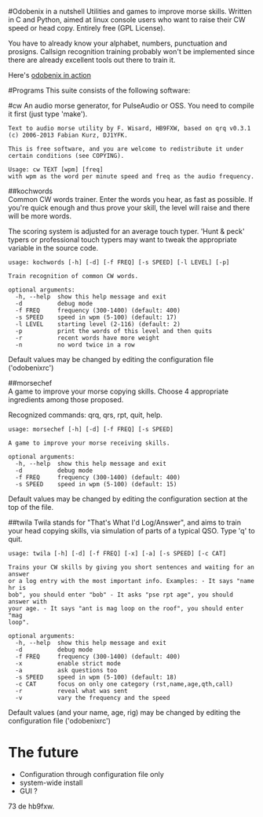#Odobenix in a nutshell
Utilities and games to improve morse skills. Written in C and Python, aimed at linux console users who want to raise their CW speed or head copy. Entirely free (GPL License).

You have to already know your alphabet, numbers, punctuation and prosigns. Callsign recognition training probably won't be implemented since there are already excellent tools out there to train it.

Here's [odobenix in action](https://youtu.be/0gcP9oYyubA)

#Programs
This suite consists of the following software:

#cw
An audio morse generator, for PulseAudio or OSS. You need to compile it first (just type 'make').  

    Text to audio morse utility by F. Wisard, HB9FXW, based on qrq v0.3.1  (c) 2006-2013 Fabian Kurz, DJ1YFK.

    This is free software, and you are welcome to redistribute it under certain conditions (see COPYING).

    Usage: cw TEXT [wpm] [freq]
    with wpm as the word per minute speed and freq as the audio frequency.

##kochwords  
Common CW words trainer. Enter the words you hear, as fast as possible. If you're quick enough and thus prove your skill, the level will raise and there will be more words. 

The scoring system is adjusted for an average touch typer. 'Hunt & peck' typers or professional touch typers may want to tweak the appropriate variable in the source code.


    usage: kochwords [-h] [-d] [-f FREQ] [-s SPEED] [-l LEVEL] [-p]

    Train recognition of common CW words.

    optional arguments:
      -h, --help  show this help message and exit
      -d          debug mode
      -f FREQ     frequency (300-1400) (default: 400)
      -s SPEED    speed in wpm (5-100) (default: 17)
      -l LEVEL    starting level (2-116) (default: 2)
      -p          print the words of this level and then quits
      -r          recent words have more weight
      -n          no word twice in a row

Default values may be changed by editing the configuration file ('odobenixrc')

##morsechef   
A game to improve your morse copying skills. Choose 4 appropriate ingredients among those proposed.

Recognized commands: qrq, qrs, rpt, quit, help.


    usage: morsechef [-h] [-d] [-f FREQ] [-s SPEED]

    A game to improve your morse receiving skills.

    optional arguments:
      -h, --help  show this help message and exit
      -d          debug mode
      -f FREQ     frequency (300-1400) (default: 400)
      -s SPEED    speed in wpm (5-100) (default: 15)

Default values may be changed by editing the configuration section at the top of the file.

##twila
Twila stands for "That's What I'd Log/Answer", and aims to train your head copying skills, via simulation of parts of a typical QSO. Type 'q' to quit.

    usage: twila [-h] [-d] [-f FREQ] [-x] [-a] [-s SPEED] [-c CAT]

    Trains your CW skills by giving you short sentences and waiting for an answer
    or a log entry with the most important info. Examples: - It says "name hr is
    bob", you should enter "bob" - It asks "pse rpt age", you should answer with
    your age. - It says "ant is mag loop on the roof", you should enter "mag
    loop".

    optional arguments:
      -h, --help  show this help message and exit
      -d          debug mode
      -f FREQ     frequency (300-1400) (default: 400)
      -x          enable strict mode
      -a          ask questions too
      -s SPEED    speed in wpm (5-100) (default: 18)
      -c CAT      focus on only one category (rst,name,age,qth,call)
      -r          reveal what was sent
      -v          vary the frequency and the speed

Default values (and your name, age, rig) may be changed by editing the configuration file ('odobenixrc')

# The future
* Configuration through configuration file only
* system-wide install
* GUI ?

73 de hb9fxw.
